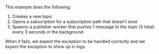 This example does the following:

1. Creates a new topic
1. Opens a subscription for a subscription path that doesn't exist
1. Spawns a publisher worker that pushes 1 message to the topic (5 total)
   every 3 seconds in the background

When it fails, we expect the exception to be handled correctly and we
expect the exception to show up in logs.
